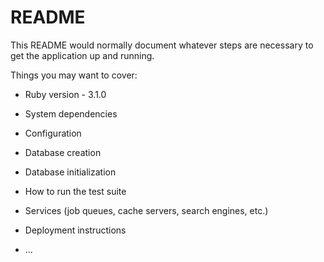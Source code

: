 # README

This README would normally document whatever steps are necessary to get the
application up and running.

Things you may want to cover:

* Ruby version - 3.1.0

* System dependencies

* Configuration

* Database creation

* Database initialization

* How to run the test suite

* Services (job queues, cache servers, search engines, etc.)

* Deployment instructions

* ...
